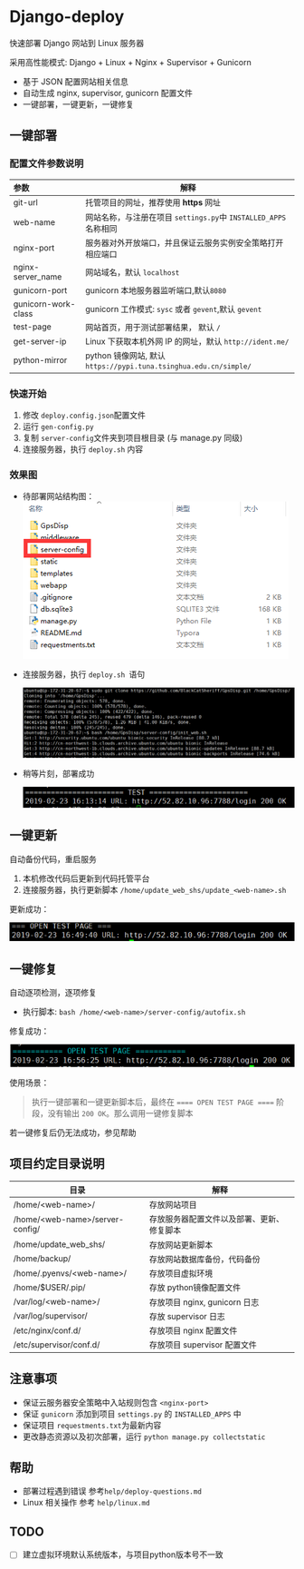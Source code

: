 # Django-deploy

快速部署 Django 网站到 Linux 服务器

采用高性能模式: Django + Linux + Nginx + Supervisor + Gunicorn

- 基于 JSON 配置网站相关信息
- 自动生成 nginx, supervisor, gunicorn 配置文件
- 一键部署，一键更新，一键修复



## 一键部署

### 配置文件参数说明

| 参数                | 解释                                                         |
| :------------------ | ------------------------------------------------------------ |
| git-url             | 托管项目的网址，推荐使用 **https** 网址                      |
| web-name            | 网站名称，与注册在项目 `settings.py`中 `INSTALLED_APPS`名称相同 |
| nginx-port          | 服务器对外开放端口，并且保证云服务实例安全策略打开相应端口   |
| nginx-server_name   | 网站域名，默认 `localhost`                                   |
| gunicorn-port       | gunicorn 本地服务器监听端口,默认`8080`                       |
| gunicorn-work-class | gunicorn 工作模式: `sysc` 或者 `gevent`,默认 `gevent`        |
| test-page           | 网站首页，用于测试部署结果， 默认 `/`                        |
| get-server-ip       | Linux 下获取本机外网 IP 的网址，默认 `http://ident.me/`      |
| python-mirror       | python 镜像网站, 默认 `https://pypi.tuna.tsinghua.edu.cn/simple/` |

### 快速开始

1. 修改 `deploy.config.json`配置文件
2. 运行 `gen-config.py`
3. 复制 `server-config`文件夹到项目根目录 (与 manage.py 同级)
4. 连接服务器，执行 `deploy.sh` 内容

### 效果图

- 待部署网站结构图：
  ![项目目录结构](images/1550909174114.png)

- 连接服务器，执行 `deploy.sh `语句

  ![执行部署语句](images/1550909850391.png)

- 稍等片刻，部署成功

  ![部署成功](images/1550909919328.png)



## 一键更新

自动备份代码，重启服务

1. 本机修改代码后更新到代码托管平台
2. 连接服务器，执行更新脚本 `/home/update_web_shs/update_<web-name>.sh`

更新成功：

![](images/1550911792766.png)



## 一键修复

自动逐项检测，逐项修复

- 执行脚本: `bash /home/<web-name>/server-config/autofix.sh`

修复成功：

![1550912418265](images/1550912418265.png)

使用场景：

> 执行一键部署和一键更新脚本后，最终在  `==== OPEN TEST PAGE ====` 阶段，没有输出 `200 OK`。那么调用一键修复脚本

若一键修复后仍无法成功，参见帮助



## 项目约定目录说明

| 目录                              | 解释                                       |
| --------------------------------- | ------------------------------------------ |
| /home/\<web-name\>/               | 存放网站项目                               |
| /home/\<web-name\>/server-config/ | 存放服务器配置文件以及部署、更新、修复脚本 |
| /home/update_web_shs/             | 存放网站更新脚本                           |
| /home/backup/                     | 存放网站数据库备份，代码备份               |
| /home/.pyenvs/<web-name\>/        | 存放项目虚拟环境                           |
| /home/$USER/.pip/                 | 存放 python镜像配置文件                    |
| /var/log/<web-name\>/             | 存放项目 nginx, gunicorn 日志              |
| /var/log/supervisor/              | 存放 supervisor 日志                       |
| /etc/nginx/conf.d/                | 存放项目 nginx 配置文件                    |
| /etc/supervisor/conf.d/           | 存放项目 supervisor 配置文件               |



## 注意事项

- 保证云服务器安全策略中入站规则包含 `<nginx-port>`
- 保证 `gunicorn` 添加到项目 `settings.py` 的 `INSTALLED_APPS` 中
- 保证项目 `requestments.txt`为最新内容
- 更改静态资源以及初次部署，运行 `python manage.py collectstatic`



## 帮助

- 部署过程遇到错误 参考`help/deploy-questions.md`
- Linux 相关操作 参考 `help/linux.md`

## TODO

- [ ] 建立虚拟环境默认系统版本，与项目python版本号不一致



